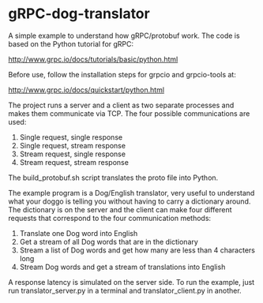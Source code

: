 # gRPC-dog-translator

A simple example to understand how gRPC/protobuf work. The code is based on
the Python tutorial for gRPC:

http://www.grpc.io/docs/tutorials/basic/python.html

Before use, follow the installation steps for grpcio and grpcio-tools at:

http://www.grpc.io/docs/quickstart/python.html

The project runs a server and a client as two separate processes and makes them
communicate via TCP. The four possible communications are used:
1. Single request, single response
2. Single request, stream response
3. Stream request, single response
4. Stream request, stream response

The build_protobuf.sh script translates the proto file into Python.

The example program is a Dog/English translator, very useful to understand
what your doggo is telling you without having to carry a dictionary around. 
The dictionary is on the server and the client can make four different requests
that correspond to the four communication methods:
1. Translate one Dog word into English
2. Get a stream of all Dog words that are in the dictionary
3. Stream a list of Dog words and get how many are less than 4 characters long
4. Stream Dog words and get a stream of translations into English

A response latency is simulated on the server side. To run the example, just
run translator_server.py in a terminal and translator_client.py in another.
